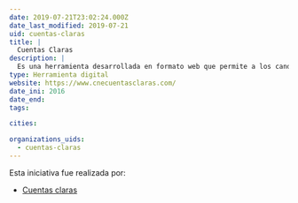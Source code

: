 ```yaml
---
date: 2019-07-21T23:02:24.000Z
date_last_modified: 2019-07-21
uid: cuentas-claras
title: |
  Cuentas Claras
description: |
  Es una herramienta desarrollada en formato web que permite a los candidatos que aspiren a cargos de elección popular y organziaciones políticas, reportar los movimientos contables de sus campañas de acuerdo con lo estipulado en el marco normativo colombiano, con el fin de contribuir a la eficacia, eficiencia y transparencia del proceso de recolección, sistematización y rendición de cuentas sobre financiación de campañas y partidos.
type: Herramienta digital
website: https://www.cnecuentasclaras.com/
date_ini: 2016
date_end: 
tags:

cities: 

organizations_uids:
  - cuentas-claras
---
```


Esta iniciativa fue realizada por:

- [Cuentas claras](/organizaciones/cuentas-claras)
